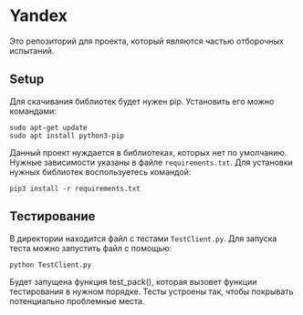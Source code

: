 # Yandex

Это репозиторий для проекта, который являются частью отборочных испытаний.

## Setup

Для скачивания библиотек будет нужен pip.
Установить его можно командами:

```shell
sudo apt-get update
sudo apt install python3-pip
```

Данный проект нуждается в библиотеках, которых нет по умолчанию. 
Нужные зависимости указаны в файле `requirements.txt`.
Для установки нужных библиотек воспользуетесь командой:

```shell
pip3 install -r requirements.txt
```

## Тестирование 

В директории находится файл с тестами `TestClient.py`. 
Для запуска теста можно запустить файл с помощью:
```python
python TestClient.py
```

Будет запущена функция test_pack(), которая вызовет функции тестирования в нужном порядке. 
Тесты устроены так, чтобы покрывать потенциально проблемные места.
